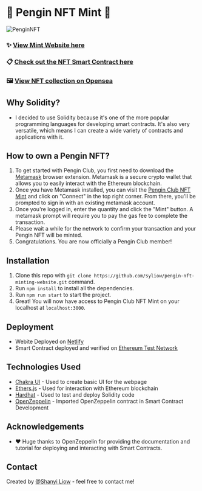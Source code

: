 # 🐧 Pengin NFT Mint 🐧
![PenginNFT](https://i.imgur.com/lfcy4y8.png)

<!-- Pengin Club is my first personal NFT (Non-Fungible Token) collection. I'm really interested in Ethereum and blockchain technology. So I decided to create a Pengin NFT collection and Pengin Club website as my portfolio. -->

### ✨ [View Mint Website here](https://pengin-nftmint.netlify.app/)
### 📋 [Check out the NFT Smart Contract here](https://rinkeby.etherscan.io/address/0x846fb11a8a8b3186d172ed7f283693815a7a3e18)
### 🖼️ [View NFT collection on Opensea](https://testnets.opensea.io/collection/pengin-nft-club)


## Why Solidity? 
- I decided to use Solidity because it's one of the more popular programming languages for developing smart contracts. It's also very versatile, which means I can create a wide variety of contracts and applications with it.

## How to own a Pengin NFT? 
1. To get started with Pengin Club, you first need to download the [Metamask](https://metamask.io/) browser extension. Metamask is a secure crypto wallet that allows you to easily interact with the Ethereum blockchain.
2. Once you have Metamask installed, you can visit the [Pengin Club NFT Mint](https://pengin-nftmint.netlify.app/) and click on "Connect" in the top right corner. From there, you'll be prompted to sign in with an existing metamask account.
3. Once you're logged in, enter the quantity and click the "Mint" button. A metamask prompt will require you to pay the gas fee to complete the transaction.
4. Please wait a while for the network to confirm your transaction and your Pengin NFT will be minted.
5. Congratulations. You are now officially a Pengin Club member!

## Installation

1. Clone this repo with `git clone https://github.com/syliow/pengin-nft-minting-website.git` command.
2. Run `npm install` to install all the dependencies.
3. Run `npm run start` to start the project.
  4. Great! You will now have access to Pengin Club NFT Mint on your localhost at `localhost:3000`. 

## Deployment

- Webite Deployed on [Netlify](https://www.netlify.com/)
- Smart Contract deployed and verified on [Ethereum Test Network](https://rinkeby.etherscan.io/)

## Technologies Used

* [Chakra UI](https://chakra-ui.com/) - Used to create basic UI for the webpage
* [Ethers.js](https://docs.ethers.io/v5/) - Used for interaction with Ethereum blockchain
* [Hardhat](https://hardhat.org/) - Used to test and deploy Solidity code
* [OpenZeppelin](https://www.openzeppelin.com/) - Imported OpenZeppelin contract in Smart Contract Development

## Acknowledgements
- ❤️ Huge thanks to OpenZeppelin for providing the documentation and tutorial for deploying and interacting with Smart Contracts.

## Contact
Created by [@Shanyi Liow](http://liowshanyi.website/) - feel free to contact me!


